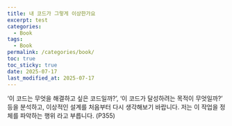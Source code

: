 ```yaml
---
title: 내 코드가 그렇게 이상한가요
excerpt: test
categories:
  - Book
tags:
  - Book
permalink: /categories/book/
toc: true
toc_sticky: true
date: 2025-07-17
last_modified_at: 2025-07-17
---
```



‘이 코드는 무엇을 해결하고 싶은 코드일까?’, ‘이 코드가 달성하려는 목적이 무엇일까?’ 등을 분석하고, 이상적인 설계를 처음부터 다시 생각해보기 바랍니다. 저는 이 작업을 정체를 파악하는 행위 라고 부릅니다. (P355)